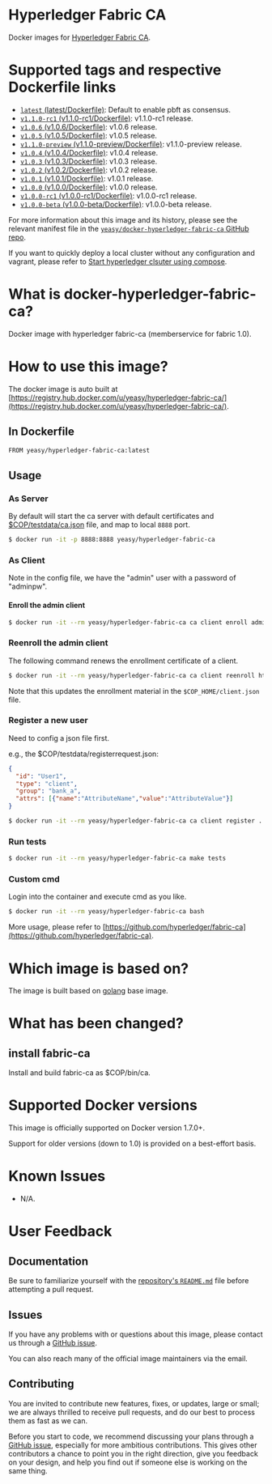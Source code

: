Hyperledger Fabric CA
===
Docker images for [Hyperledger Fabric CA](https://github.com/hyperledger/fabric-ca).

# Supported tags and respective Dockerfile links

* [`latest` (latest/Dockerfile)](https://github.com/yeasy/docker-hyperledger-fabric-ca/blob/master/Dockerfile): Default to enable pbft as consensus.
* [`v1.1.0-rc1` (v1.1.0-rc1/Dockerfile)](https://github.com/yeasy/docker-hyperledger-fabric-ca/blob/master/v1.1.0-rc1/Dockerfile): v1.1.0-rc1 release.
* [`v1.0.6` (v1.0.6/Dockerfile)](https://github.com/yeasy/docker-hyperledger-fabric-ca/blob/master/v1.0.6/Dockerfile): v1.0.6 release.
* [`v1.0.5` (v1.0.5/Dockerfile)](https://github.com/yeasy/docker-hyperledger-fabric-ca/blob/master/v1.0.5/Dockerfile): v1.0.5 release.
* [`v1.1.0-preview` (v1.1.0-preview/Dockerfile)](https://github.com/yeasy/docker-hyperledger-fabric-ca/blob/master/v1.1.0-preview/Dockerfile): v1.1.0-preview release.
* [`v1.0.4` (v1.0.4/Dockerfile)](https://github.com/yeasy/docker-hyperledger-fabric-ca/blob/master/v1.0.4/Dockerfile): v1.0.4 release.
* [`v1.0.3` (v1.0.3/Dockerfile)](https://github.com/yeasy/docker-hyperledger-fabric-ca/blob/master/v1.0.3/Dockerfile): v1.0.3 release.
* [`v1.0.2` (v1.0.2/Dockerfile)](https://github.com/yeasy/docker-hyperledger-fabric-ca/blob/master/v1.0.2/Dockerfile): v1.0.2 release.
* [`v1.0.1` (v1.0.1/Dockerfile)](https://github.com/yeasy/docker-hyperledger-fabric-ca/blob/master/v1.0.1/Dockerfile): v1.0.1 release.
* [`v1.0.0` (v1.0.0/Dockerfile)](https://github.com/yeasy/docker-hyperledger-fabric-ca/blob/master/v1.0.0/Dockerfile): v1.0.0 release.
* [`v1.0.0-rc1` (v1.0.0-rc1/Dockerfile)](https://github.com/yeasy/docker-hyperledger-fabric-ca/blob/master/v1.0.0-rc1/Dockerfile): v1.0.0-rc1 release.
* [`v1.0.0-beta` (v1.0.0-beta/Dockerfile)](https://github.com/yeasy/docker-hyperledger-fabric-ca/blob/master/v1.0.0-beta/Dockerfile): v1.0.0-beta release.

For more information about this image and its history, please see the relevant manifest file in the [`yeasy/docker-hyperledger-fabric-ca` GitHub repo](https://github.com/yeasy/docker-hyperledger-fabric-ca).

If you want to quickly deploy a local cluster without any configuration and vagrant, please refer to [Start hyperledger clsuter using compose](https://github.com/yeasy/docker-compose-files#hyperledger).

# What is docker-hyperledger-fabric-ca?
Docker image with hyperledger fabric-ca (memberservice for fabric 1.0).

# How to use this image?
The docker image is auto built at [https://registry.hub.docker.com/u/yeasy/hyperledger-fabric-ca/](https://registry.hub.docker.com/u/yeasy/hyperledger-fabric-ca/).

## In Dockerfile
```sh
FROM yeasy/hyperledger-fabric-ca:latest
```

## Usage

### As Server
By default will start the ca server with default certificates and [$COP/testdata/ca.json](https://github.com/hyperledger/fabric-ca/blob/master/testdata/ca.json) file, and map to local `8888` port.

```sh
$ docker run -it -p 8888:8888 yeasy/hyperledger-fabric-ca
```


### As Client

Note in the config file, we have the "admin" user with a password of "adminpw".

#### Enroll the admin client

```sh
$ docker run -it --rm yeasy/hyperledger-fabric-ca ca client enroll admin adminpw http://localhost:8888
```

### Reenroll the admin client

The following command renews the enrollment certificate of a client.

```sh
$ docker run -it --rm yeasy/hyperledger-fabric-ca ca client reenroll http://localhost:8888
```

Note that this updates the enrollment material in the `$COP_HOME/client.json` file.


### Register a new user
Need to config a json file first.

e.g., the $COP/testdata/registerrequest.json:

```json
{
  "id": "User1",
  "type": "client",
  "group": "bank_a",
  "attrs": [{"name":"AttributeName","value":"AttributeValue"}]
}
```

```sh
$ docker run -it --rm yeasy/hyperledger-fabric-ca ca client register ../testdata/registerrequest.json http://localhost:8888
```

### Run tests

```sh
$ docker run -it --rm yeasy/hyperledger-fabric-ca make tests
```
### Custom cmd

Login into the container and execute cmd as you like.

```sh
$ docker run -it --rm yeasy/hyperledger-fabric-ca bash
```
More usage, please refer to [https://github.com/hyperledger/fabric-ca](https://github.com/hyperledger/fabric-ca).

# Which image is based on?
The image is built based on [golang](https://hub.docker.com/_/golang/) base image.

# What has been changed?

## install fabric-ca
Install and build fabric-ca as $COP/bin/ca.

# Supported Docker versions

This image is officially supported on Docker version 1.7.0+.

Support for older versions (down to 1.0) is provided on a best-effort basis.

# Known Issues
* N/A.

# User Feedback
## Documentation
Be sure to familiarize yourself with the [repository's `README.md`](https://github.com/yeasy/docker-hyperledger-fabric-ca/blob/master/README.md) file before attempting a pull request.

## Issues
If you have any problems with or questions about this image, please contact us through a [GitHub issue](https://github.com/yeasy/docker-hyperledger-fabric-ca/issues).

You can also reach many of the official image maintainers via the email.

## Contributing

You are invited to contribute new features, fixes, or updates, large or small; we are always thrilled to receive pull requests, and do our best to process them as fast as we can.

Before you start to code, we recommend discussing your plans through a [GitHub issue](https://github.com/yeasy/docker-hyperledger-fabric-ca/issues), especially for more ambitious contributions. This gives other contributors a chance to point you in the right direction, give you feedback on your design, and help you find out if someone else is working on the same thing.
